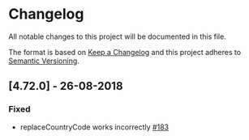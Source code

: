 # Changelog

All notable changes to this project will be documented in this file.

The format is based on [Keep a Changelog](http://keepachangelog.com/en/1.0.0/)
and this project adheres to [Semantic Versioning](http://semver.org/spec/v2.0.0.html).

## [4.72.0] - 26-08-2018

### Fixed

- replaceCountryCode works incorrectly [#183](https://github.com/mukeshsoni/react-telephone-input/issues/183)
